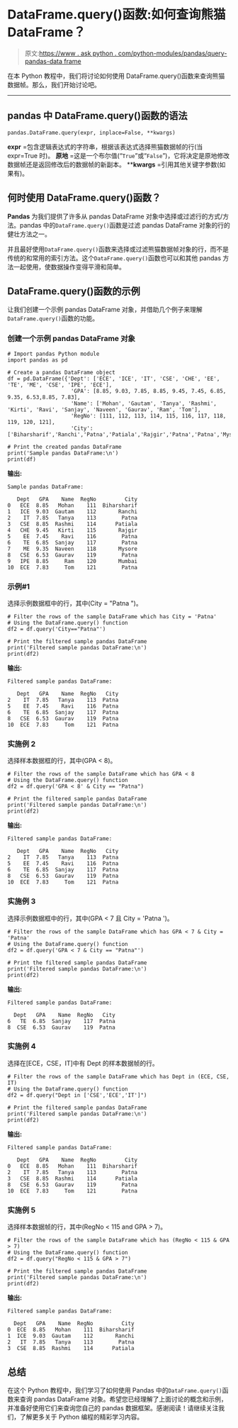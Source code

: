 # DataFrame.query()函数:如何查询熊猫 DataFrame？

> 原文:[https://www . ask python . com/python-modules/pandas/query-pandas-data frame](https://www.askpython.com/python-modules/pandas/query-pandas-dataframe)

在本 Python 教程中，我们将讨论如何使用 DataFrame.query()函数来查询熊猫数据帧。那么，我们开始讨论吧。

* * *

## pandas 中 DataFrame.query()函数的语法

`pandas.DataFrame.query(expr, inplace=False, **kwargs)`

**expr** =包含逻辑表达式的字符串，根据该表达式选择熊猫数据帧的行(当 expr=True 时)。
**原地** =这是一个布尔值(“`True`”或“`False`”)，它将决定是原地修改数据帧还是返回修改后的数据帧的新副本。
****kwargs** =引用其他关键字参数(如果有)。

## 何时使用 DataFrame.query()函数？

**Pandas** 为我们提供了许多从 pandas DataFrame 对象中选择或过滤行的方式/方法。pandas 中的`DataFrame.query()`函数是过滤 pandas DataFrame 对象的行的健壮方法之一。

并且最好使用`DataFrame.query()`函数来选择或过滤熊猫数据帧对象的行，而不是传统的和常用的索引方法。这个`DataFrame.query()`函数也可以和其他 pandas 方法一起使用，使数据操作变得平滑和简单。

## DataFrame.query()函数的示例

让我们创建一个示例 pandas DataFrame 对象，并借助几个例子来理解`DataFrame.query()`函数的功能。

### 创建一个示例 pandas DataFrame 对象

```
# Import pandas Python module
import pandas as pd

# Create a pandas DataFrame object
df = pd.DataFrame({'Dept': ['ECE', 'ICE', 'IT', 'CSE', 'CHE', 'EE', 'TE', 'ME', 'CSE', 'IPE', 'ECE'],
                    'GPA': [8.85, 9.03, 7.85, 8.85, 9.45, 7.45, 6.85, 9.35, 6.53,8.85, 7.83],
                    'Name': ['Mohan', 'Gautam', 'Tanya', 'Rashmi', 'Kirti', 'Ravi', 'Sanjay', 'Naveen', 'Gaurav', 'Ram', 'Tom'],
                    'RegNo': [111, 112, 113, 114, 115, 116, 117, 118, 119, 120, 121],
                    'City': ['Biharsharif','Ranchi','Patna','Patiala','Rajgir','Patna','Patna','Mysore','Patna','Mumbai','Patna']})

# Print the created pandas DataFrame
print('Sample pandas DataFrame:\n')
print(df)

```

**输出:**

```
Sample pandas DataFrame:

   Dept   GPA    Name  RegNo         City
0   ECE  8.85   Mohan    111  Biharsharif
1   ICE  9.03  Gautam    112       Ranchi
2    IT  7.85   Tanya    113        Patna
3   CSE  8.85  Rashmi    114      Patiala
4   CHE  9.45   Kirti    115       Rajgir
5    EE  7.45    Ravi    116        Patna
6    TE  6.85  Sanjay    117        Patna
7    ME  9.35  Naveen    118       Mysore
8   CSE  6.53  Gaurav    119        Patna
9   IPE  8.85     Ram    120       Mumbai
10  ECE  7.83     Tom    121        Patna

```

### 示例#1

选择示例数据框中的行，其中(City = "Patna ")。

```
# Filter the rows of the sample DataFrame which has City = 'Patna'
# Using the DataFrame.query() function
df2 = df.query('City=="Patna"')

# Print the filtered sample pandas DataFrame
print('Filtered sample pandas DataFrame:\n')
print(df2)

```

**输出:**

```
Filtered sample pandas DataFrame:

   Dept   GPA    Name  RegNo   City
2    IT  7.85   Tanya    113  Patna
5    EE  7.45    Ravi    116  Patna
6    TE  6.85  Sanjay    117  Patna
8   CSE  6.53  Gaurav    119  Patna
10  ECE  7.83     Tom    121  Patna

```

### 实施例 2

选择样本数据框的行，其中(GPA < 8)。

```
# Filter the rows of the sample DataFrame which has GPA < 8
# Using the DataFrame.query() function
df2 = df.query('GPA < 8' & City == "Patna")

# Print the filtered sample pandas DataFrame
print('Filtered sample pandas DataFrame:\n')
print(df2)

```

**输出:**

```
Filtered sample pandas DataFrame:

   Dept   GPA    Name  RegNo   City
2    IT  7.85   Tanya    113  Patna
5    EE  7.45    Ravi    116  Patna
6    TE  6.85  Sanjay    117  Patna
8   CSE  6.53  Gaurav    119  Patna
10  ECE  7.83     Tom    121  Patna

```

### 实施例 3

选择示例数据框中的行，其中(GPA < 7 且 City = 'Patna ')。

```
# Filter the rows of the sample DataFrame which has GPA < 7 & City = 'Patna'
# Using the DataFrame.query() function
df2 = df.query('GPA < 7 & City == "Patna"')

# Print the filtered sample pandas DataFrame
print('Filtered sample pandas DataFrame:\n')
print(df2)

```

**输出:**

```
Filtered sample pandas DataFrame:

  Dept   GPA    Name  RegNo   City
6   TE  6.85  Sanjay    117  Patna
8  CSE  6.53  Gaurav    119  Patna

```

### 实施例 4

选择在[ECE，CSE，IT]中有 Dept 的样本数据帧的行。

```
# Filter the rows of the sample DataFrame which has Dept in (ECE, CSE, IT)
# Using the DataFrame.query() function
df2 = df.query("Dept in ['CSE','ECE','IT']")

# Print the filtered sample pandas DataFrame
print('Filtered sample pandas DataFrame:\n')
print(df2)

```

**输出:**

```
Filtered sample pandas DataFrame:

   Dept   GPA    Name  RegNo         City
0   ECE  8.85   Mohan    111  Biharsharif
2    IT  7.85   Tanya    113        Patna
3   CSE  8.85  Rashmi    114      Patiala
8   CSE  6.53  Gaurav    119        Patna
10  ECE  7.83     Tom    121        Patna

```

### 实施例 5

选择样本数据帧的行，其中(RegNo < 115 and GPA > 7)。

```
# Filter the rows of the sample DataFrame which has (RegNo < 115 & GPA > 7)
# Using the DataFrame.query() function
df2 = df.query("RegNo < 115 & GPA > 7")

# Print the filtered sample pandas DataFrame
print('Filtered sample pandas DataFrame:\n')
print(df2)

```

**输出:**

```
Filtered sample pandas DataFrame:

  Dept   GPA    Name  RegNo         City
0  ECE  8.85   Mohan    111  Biharsharif
1  ICE  9.03  Gautam    112       Ranchi
2   IT  7.85   Tanya    113        Patna
3  CSE  8.85  Rashmi    114      Patiala

```

## 总结

在这个 Python 教程中，我们学习了如何使用 Pandas 中的`DataFrame.query()`函数来查询 pandas DataFrame 对象。希望您已经理解了上面讨论的概念和示例，并准备好使用它们来查询您自己的 pandas 数据框架。感谢阅读！请继续关注我们，了解更多关于 Python 编程的精彩学习内容。